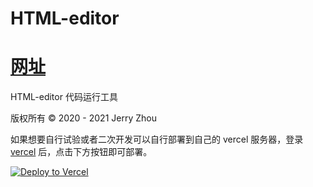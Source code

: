# HTML-editor

# [网址](https://jzhtml.vercel.app/)

HTML-editor 代码运行工具

版权所有 © 2020 - 2021 Jerry Zhou

如果想要自行试验或者二次开发可以自行部署到自己的 vercel 服务器，登录 [vercel](https://vercel.com/) 后，点击下方按钮即可部署。

[![Deploy to Vercel](https://vercel.com/button)](https://vercel.com/import/project?template=https://github.com/YangguangZhou/HTML-editor)